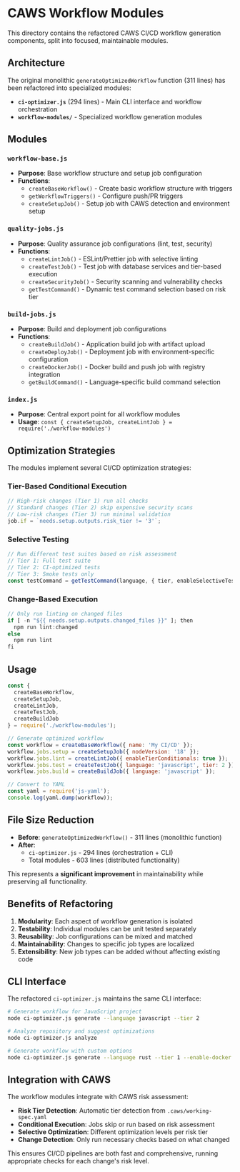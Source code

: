 # CAWS Workflow Modules

This directory contains the refactored CAWS CI/CD workflow generation components, split into focused, maintainable modules.

## Architecture

The original monolithic `generateOptimizedWorkflow` function (311 lines) has been refactored into specialized modules:

- **`ci-optimizer.js`** (294 lines) - Main CLI interface and workflow orchestration
- **`workflow-modules/`** - Specialized workflow generation modules

## Modules

### `workflow-base.js`
- **Purpose**: Base workflow structure and setup job configuration
- **Functions**:
  - `createBaseWorkflow()` - Create basic workflow structure with triggers
  - `getWorkflowTriggers()` - Configure push/PR triggers
  - `createSetupJob()` - Setup job with CAWS detection and environment setup

### `quality-jobs.js`
- **Purpose**: Quality assurance job configurations (lint, test, security)
- **Functions**:
  - `createLintJob()` - ESLint/Prettier job with selective linting
  - `createTestJob()` - Test job with database services and tier-based execution
  - `createSecurityJob()` - Security scanning and vulnerability checks
  - `getTestCommand()` - Dynamic test command selection based on risk tier

### `build-jobs.js`
- **Purpose**: Build and deployment job configurations
- **Functions**:
  - `createBuildJob()` - Application build job with artifact upload
  - `createDeployJob()` - Deployment job with environment-specific configuration
  - `createDockerJob()` - Docker build and push job with registry integration
  - `getBuildCommand()` - Language-specific build command selection

### `index.js`
- **Purpose**: Central export point for all workflow modules
- **Usage**: `const { createSetupJob, createLintJob } = require('./workflow-modules')`

## Optimization Strategies

The modules implement several CI/CD optimization strategies:

### Tier-Based Conditional Execution
```javascript
// High-risk changes (Tier 1) run all checks
// Standard changes (Tier 2) skip expensive security scans
// Low-risk changes (Tier 3) run minimal validation
job.if = `needs.setup.outputs.risk_tier != '3'`;
```

### Selective Testing
```javascript
// Run different test suites based on risk assessment
// Tier 1: Full test suite
// Tier 2: CI-optimized tests
// Tier 3: Smoke tests only
const testCommand = getTestCommand(language, { tier, enableSelectiveTests });
```

### Change-Based Execution
```javascript
// Only run linting on changed files
if [ -n "${{ needs.setup.outputs.changed_files }}" ]; then
  npm run lint:changed
else
  npm run lint
fi
```

## Usage

```javascript
const {
  createBaseWorkflow,
  createSetupJob,
  createLintJob,
  createTestJob,
  createBuildJob
} = require('./workflow-modules');

// Generate optimized workflow
const workflow = createBaseWorkflow({ name: 'My CI/CD' });
workflow.jobs.setup = createSetupJob({ nodeVersion: '18' });
workflow.jobs.lint = createLintJob({ enableTierConditionals: true });
workflow.jobs.test = createTestJob({ language: 'javascript', tier: 2 });
workflow.jobs.build = createBuildJob({ language: 'javascript' });

// Convert to YAML
const yaml = require('js-yaml');
console.log(yaml.dump(workflow));
```

## File Size Reduction

- **Before**: `generateOptimizedWorkflow()` - 311 lines (monolithic function)
- **After**:
  - `ci-optimizer.js` - 294 lines (orchestration + CLI)
  - Total modules - 603 lines (distributed functionality)

This represents a **significant improvement** in maintainability while preserving all functionality.

## Benefits of Refactoring

1. **Modularity**: Each aspect of workflow generation is isolated
2. **Testability**: Individual modules can be unit tested separately
3. **Reusability**: Job configurations can be mixed and matched
4. **Maintainability**: Changes to specific job types are localized
5. **Extensibility**: New job types can be added without affecting existing code

## CLI Interface

The refactored `ci-optimizer.js` maintains the same CLI interface:

```bash
# Generate workflow for JavaScript project
node ci-optimizer.js generate --language javascript --tier 2

# Analyze repository and suggest optimizations
node ci-optimizer.js analyze

# Generate workflow with custom options
node ci-optimizer.js generate --language rust --tier 1 --enable-docker
```

## Integration with CAWS

The workflow modules integrate with CAWS risk assessment:

- **Risk Tier Detection**: Automatic tier detection from `.caws/working-spec.yaml`
- **Conditional Execution**: Jobs skip or run based on risk assessment
- **Selective Optimization**: Different optimization levels per risk tier
- **Change Detection**: Only run necessary checks based on what changed

This ensures CI/CD pipelines are both fast and comprehensive, running appropriate checks for each change's risk level.
